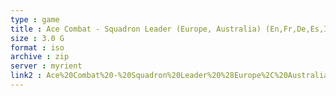 ```yaml
---
type : game
title : Ace Combat - Squadron Leader (Europe, Australia) (En,Fr,De,Es,It)
size : 3.0 G
format : iso
archive : zip
server : myrient
link2 : Ace%20Combat%20-%20Squadron%20Leader%20%28Europe%2C%20Australia%29%20%28En%2CFr%2CDe%2CEs%2CIt%29
---
```

